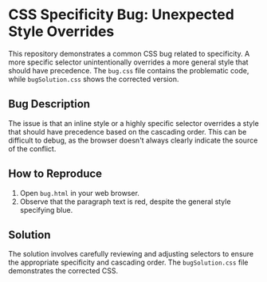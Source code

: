 # CSS Specificity Bug: Unexpected Style Overrides

This repository demonstrates a common CSS bug related to specificity.  A more specific selector unintentionally overrides a more general style that should have precedence. The `bug.css` file contains the problematic code, while `bugSolution.css` shows the corrected version.

## Bug Description

The issue is that an inline style or a highly specific selector overrides a style that should have precedence based on the cascading order. This can be difficult to debug, as the browser doesn't always clearly indicate the source of the conflict.

## How to Reproduce

1.  Open `bug.html` in your web browser.
2. Observe that the paragraph text is red, despite the general style specifying blue.

## Solution

The solution involves carefully reviewing and adjusting selectors to ensure the appropriate specificity and cascading order.  The `bugSolution.css` file demonstrates the corrected CSS.